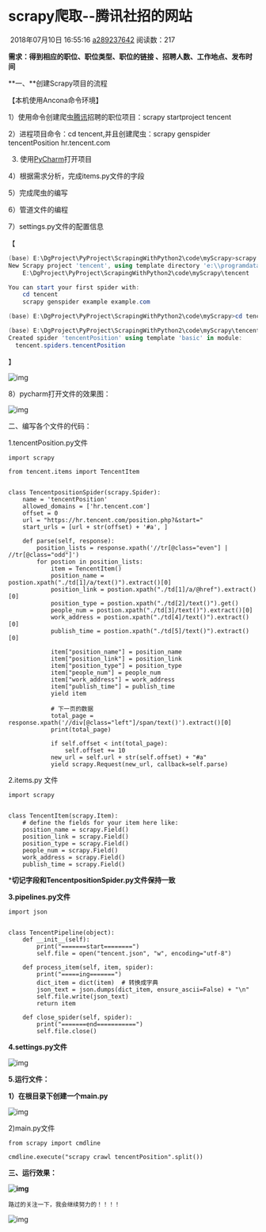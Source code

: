 # scrapy爬取--腾讯社招的网站

​	 																				2018年07月10日 16:55:16		[a289237642](https://me.csdn.net/a289237642)	阅读数：217 										

 									

**需求：得到相应的职位、职位类型、职位的链接 、招聘人数、工作地点、发布时间**

**一、**创建Scrapy项目的流程

【本机使用Ancona命令环境】

1）使用命令创建爬虫[腾讯](https://www.baidu.com/s?wd=%E8%85%BE%E8%AE%AF&tn=24004469_oem_dg&rsv_dl=gh_pl_sl_csd)招聘的职位项目：scrapy startproject tencent

2）进程项目命令：cd tencent,并且创建爬虫：scrapy genspider tencentPosition hr.tencent.com

3) 使用[PyCharm](https://www.baidu.com/s?wd=PyCharm&tn=24004469_oem_dg&rsv_dl=gh_pl_sl_csd)打开项目

4）根据需求分析，完成items.py文件的字段

5）完成爬虫的编写

6）管道文件的编程

7）settings.py文件的配置信息

【

```powershell
(base) E:\DgProject\PyProject\ScrapingWithPython2\code\myScrapy>scrapy startproject tencent
New Scrapy project 'tencent', using template directory 'e:\\programdata\\anaconda3\\lib\\site-packages\\scrapy\\templates\\project', created in:
    E:\DgProject\PyProject\ScrapingWithPython2\code\myScrapy\tencent

You can start your first spider with:
    cd tencent
    scrapy genspider example example.com

(base) E:\DgProject\PyProject\ScrapingWithPython2\code\myScrapy>cd tencent

(base) E:\DgProject\PyProject\ScrapingWithPython2\code\myScrapy\tencent>scrapy genspider tencentPosition hr.tencent.com
Created spider 'tencentPosition' using template 'basic' in module:
  tencent.spiders.tencentPosition
```

】

![img](https://oscimg.oschina.net/oscnet/d1e8ecac9af297c0b5c1ee19dc33009e685.jpg)

8）pycharm打开文件的效果图：

![img](https://oscimg.oschina.net/oscnet/3c43301fc4a8594665f7b4348b64b883d08.jpg)

二、编写各个文件的代码：

1.tencentPosition.py文件

```
import scrapy

from tencent.items import TencentItem


class TencentpositionSpider(scrapy.Spider):
    name = 'tencentPosition'
    allowed_domains = ['hr.tencent.com']
    offset = 0
    url = "https://hr.tencent.com/position.php?&start="
    start_urls = [url + str(offset) + '#a', ]

    def parse(self, response):
        position_lists = response.xpath('//tr[@class="even"] | //tr[@class="odd"]')
        for postion in position_lists:
            item = TencentItem()
            position_name = postion.xpath("./td[1]/a/text()").extract()[0]
            position_link = postion.xpath("./td[1]/a/@href").extract()[0]
            position_type = postion.xpath("./td[2]/text()").get()
            people_num = postion.xpath("./td[3]/text()").extract()[0]
            work_address = postion.xpath("./td[4]/text()").extract()[0]
            publish_time = postion.xpath("./td[5]/text()").extract()[0]

            item["position_name"] = position_name
            item["position_link"] = position_link
            item["position_type"] = position_type
            item["people_num"] = people_num
            item["work_address"] = work_address
            item["publish_time"] = publish_time
            yield item

            # 下一页的数据
            total_page = response.xpath('//div[@class="left"]/span/text()').extract()[0]
            print(total_page)

            if self.offset < int(total_page):
                self.offset += 10
            new_url = self.url + str(self.offset) + "#a"
            yield scrapy.Request(new_url, callback=self.parse)
```

2.items.py 文件

```
import scrapy


class TencentItem(scrapy.Item):
    # define the fields for your item here like:
    position_name = scrapy.Field()
    position_link = scrapy.Field()
    position_type = scrapy.Field()
    people_num = scrapy.Field()
    work_address = scrapy.Field()
    publish_time = scrapy.Field()
```

*****切记字段和**TencentpositionSpider.py文件保持一致**

**3.pipelines.py文件**

```
import json


class TencentPipeline(object):
    def __init__(self):
        print("=======start========")
        self.file = open("tencent.json", "w", encoding="utf-8")

    def process_item(self, item, spider):
        print("=====ing=======")
        dict_item = dict(item)  # 转换成字典
        json_text = json.dumps(dict_item, ensure_ascii=False) + "\n"
        self.file.write(json_text)
        return item

    def close_spider(self, spider):
        print("=======end===========")
        self.file.close()
```

**4.settings.py文件**

![img](https://oscimg.oschina.net/oscnet/19ca09b6a3c0dde5ccb584af04ad95aa4b8.jpg)

**5.运行文件：**

**1）在根目录下创建一个main.py**

![img](https://oscimg.oschina.net/oscnet/3c1d7af751048f1a199efc489b3e6521ce8.jpg)

2)main.py文件

```
from scrapy import cmdline

cmdline.execute("scrapy crawl tencentPosition".split())
```

**三、运行效果：**

**![img](https://img-blog.csdn.net/20180710165441807?watermark/2/text/aHR0cHM6Ly9ibG9nLmNzZG4ubmV0L2EyODkyMzc2NDI=/font/5a6L5L2T/fontsize/400/fill/I0JBQkFCMA==/dissolve/70)**



```
路过的关注一下，我会继续努力的！！！！ 
```

![img](https://img-blog.csdn.net/20180713154852763?watermark/2/text/aHR0cHM6Ly9ibG9nLmNzZG4ubmV0L2EyODkyMzc2NDI=/font/5a6L5L2T/fontsize/400/fill/I0JBQkFCMA==/dissolve/70)